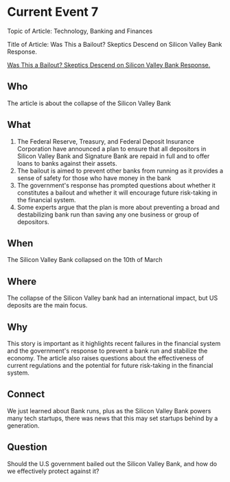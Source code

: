 # Current Event 7

Topic of Article: Technology, Banking and Finances

Title of Article: Was This a Bailout? Skeptics Descend on Silicon Valley Bank Response.

[Was This a Bailout? Skeptics Descend on Silicon Valley Bank Response.](https://www.nytimes.com/2023/03/13/business/economy/svb-bailout-questions.html)

## Who

The article is about the collapse of the Silicon Valley Bank

## What

1. The Federal Reserve, Treasury, and Federal Deposit Insurance Corporation have announced a plan to ensure that all depositors in Silicon Valley Bank and Signature Bank are repaid in full and to offer loans to banks against their assets.
2. The bailout is aimed to prevent other banks from running as it provides a sense of safety for those who have money in the bank
3. The government's response has prompted questions about whether it constitutes a bailout and whether it will encourage future risk-taking in the financial system.
4. Some experts argue that the plan is more about preventing a broad and destabilizing bank run than saving any one business or group of depositors.

## When

The Silicon Valley Bank collapsed on the 10th of March

## Where

The collapse of the Silicon Valley bank had an international impact, but US deposits are the main focus.

## Why

This story is important as it highlights recent failures in the financial system and the government's response to prevent a bank run and stabilize the economy. The article also raises questions about the effectiveness of current regulations and the potential for future risk-taking in the financial system.

## Connect

We just learned about Bank runs, plus as the Silicon Valley Bank powers many tech startups, there was news that this may set startups behind by a generation.

## Question

Should the U.S government bailed out the Silicon Valley Bank, and how do we effectively protect against it?